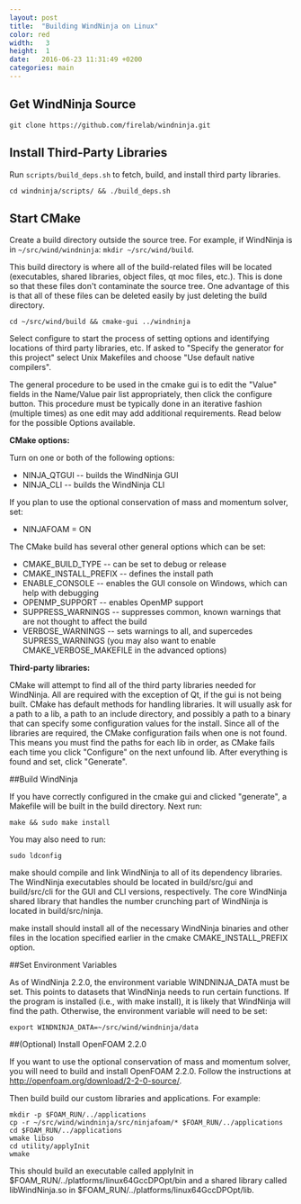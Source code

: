 ```yaml
---
layout: post
title:  "Building WindNinja on Linux"
color: red
width:   3 
height:  1
date:   2016-06-23 11:31:49 +0200
categories: main
---
```


## Get WindNinja Source

    git clone https://github.com/firelab/windninja.git 

## Install Third-Party Libraries

Run `scripts/build_deps.sh` to fetch, build, and install third party libraries.

    cd windninja/scripts/ && ./build_deps.sh

## Start CMake

Create a build directory outside the source tree. For example, if WindNinja is in `~/src/wind/windninja`: `mkdir ~/src/wind/build`.

This build directory is where all of the build-related files will be located (executables, shared libraries, object files, qt moc files, etc.). This is done so that these files don't contaminate the source tree. One advantage of this is that all of these files can be deleted easily by just deleting the build directory.

    cd ~/src/wind/build && cmake-gui ../windninja

Select configure to start the process of setting options and identifying locations of third party libraries, etc. If asked to "Specify the generator for this project" select Unix Makefiles and choose "Use default native compilers".

The general procedure to be used in the cmake gui is to edit the "Value" fields in the Name/Value pair list appropriately, then click the configure button. This procedure must be typically done in an iterative fashion (multiple times) as one edit may add additional requirements. Read below for the possible Options available.

**CMake options:**

Turn on one or both of the following options:

* NINJA_QTGUI -- builds the WindNinja GUI
* NINJA_CLI -- builds the WindNinja CLI

If you plan to use the optional conservation of mass and momentum solver, set:

* NINJAFOAM = ON

The CMake build has several other general options which can be set:

* CMAKE_BUILD_TYPE -- can be set to debug or release
* CMAKE_INSTALL_PREFIX -- defines the install path
* ENABLE_CONSOLE -- enables the GUI console on Windows, which can help with debugging
* OPENMP_SUPPORT -- enables OpenMP support
* SUPPRESS_WARNINGS -- suppresses common, known warnings that are not thought to affect the build
* VERBOSE_WARNINGS -- sets warnings to all, and supercedes SUPRESS_WARNINGS (you may also want to enable CMAKE_VERBOSE_MAKEFILE in the advanced options)

**Third-party libraries:**

CMake will attempt to find all of the third party libraries needed for WindNinja. All are required with the exception of Qt, if the gui is not being built. CMake has default methods for handling libraries. It will usually ask for a path to a lib, a path to an include directory, and possibly a path to a binary that can specify some configuration values for the install. Since all of the libraries are required, the CMake configuration fails when one is not found. This means you must find the paths for each lib in order, as CMake fails each time you click "Configure" on the next unfound lib. After everything is found and set, click "Generate". 

##Build WindNinja

If you have correctly configured in the cmake gui and clicked "generate", a Makefile will be built in the build directory. Next run:

    make && sudo make install

You may also need to run:

    sudo ldconfig

make should compile and link WindNinja to all of its dependency libraries. The WindNinja executables should be located in build/src/gui and build/src/cli for the GUI and CLI versions, respectively. The core WindNinja shared library that handles the number crunching part of WindNinja is located in build/src/ninja.

make install should install all of the necessary WindNinja binaries and other files in the location specified earlier in the cmake CMAKE_INSTALL_PREFIX option.

##Set Environment Variables

As of WindNinja 2.2.0, the environment variable WINDNINJA_DATA must be set. This points to datasets that WindNinja needs to run certain functions. If the program is installed (i.e., with make install), it is likely that WindNinja will find the path. Otherwise, the environment variable will need to be set:

    export WINDNINJA_DATA=~/src/wind/windninja/data

##(Optional) Install OpenFOAM 2.2.0

If you want to use the optional conservation of mass and momentum solver, you will need to build and install OpenFOAM 2.2.0. Follow the instructions at http://openfoam.org/download/2-2-0-source/.

Then build build our custom libraries and applications. For example:

    mkdir -p $FOAM_RUN/../applications
    cp -r ~/src/wind/windninja/src/ninjafoam/* $FOAM_RUN/../applications
    cd $FOAM_RUN/../applications
    wmake libso
    cd utility/applyInit
    wmake

This should build an executable called applyInit in $FOAM_RUN/../platforms/linux64GccDPOpt/bin and a shared library called libWindNinja.so in $FOAM_RUN/../platforms/linux64GccDPOpt/lib.
